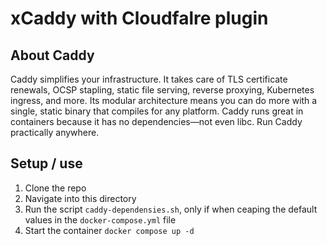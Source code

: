 # xCaddy with Cloudfalre plugin

## About Caddy
Caddy simplifies your infrastructure. It takes care of TLS certificate renewals, OCSP stapling, static file serving, reverse proxying, Kubernetes ingress, and more.
Its modular architecture means you can do more with a single, static binary that compiles for any platform.
Caddy runs great in containers because it has no dependencies—not even libc. Run Caddy practically anywhere.

## Setup / use
1. Clone the repo
2. Navigate into this directory
3. Run the script `caddy-dependensies.sh`, only if when ceaping the default values in the `docker-compose.yml` file
4. Start the container `docker compose up -d`
 